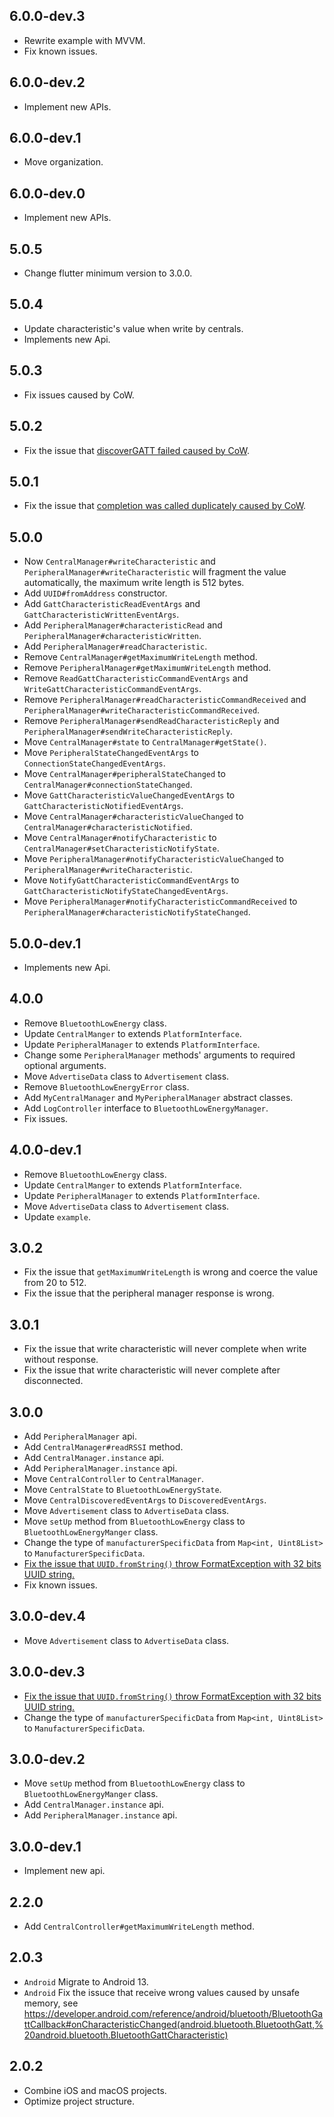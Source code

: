 ## 6.0.0-dev.3

* Rewrite example with MVVM.
* Fix known issues.

## 6.0.0-dev.2

* Implement new APIs.

## 6.0.0-dev.1

* Move organization.

## 6.0.0-dev.0

* Implement new APIs.

## 5.0.5

* Change flutter minimum version to 3.0.0.

## 5.0.4

* Update characteristic's value when write by centrals.
* Implements new Api.

## 5.0.3

* Fix issues caused by CoW.

## 5.0.2

* Fix the issue that [discoverGATT failed caused by CoW](https://github.com/yanshouwang/bluetooth_low_energy/issues/36).

## 5.0.1

* Fix the issue that [completion was called duplicately caused by CoW](https://github.com/yanshouwang/bluetooth_low_energy/issues/36).

## 5.0.0

* Now `CentralManager#writeCharacteristic` and `PeripheralManager#writeCharacteristic` will fragment the value automatically, the maximum write length is 512 bytes.
* Add `UUID#fromAddress` constructor.
* Add `GattCharacteristicReadEventArgs` and `GattCharacteristicWrittenEventArgs`.
* Add `PeripheralManager#characteristicRead` and `PeripheralManager#characteristicWritten`.
* Add `PeripheralManager#readCharacteristic`.
* Remove `CentralManager#getMaximumWriteLength` method.
* Remove `PeripheralManager#getMaximumWriteLength` method.
* Remove `ReadGattCharacteristicCommandEventArgs` and `WriteGattCharacteristicCommandEventArgs`.
* Remove `PeripheralManager#readCharacteristicCommandReceived` and `PeripheralManager#writeCharacteristicCommandReceived`.
* Remove `PeripheralManager#sendReadCharacteristicReply` and `PeripheralManager#sendWriteCharacteristicReply`.
* Move `CentralManager#state` to `CentralManager#getState()`.
* Move `PeripheralStateChangedEventArgs` to `ConnectionStateChangedEventArgs`.
* Move `CentralManager#peripheralStateChanged` to `CentralManager#connectionStateChanged`.
* Move `GattCharacteristicValueChangedEventArgs` to `GattCharacteristicNotifiedEventArgs`.
* Move `CentralManager#characteristicValueChanged` to `CentralManager#characteristicNotified`.
* Move `CentralManager#notifyCharacteristic` to `CentralManager#setCharacteristicNotifyState`.
* Move `PeripheralManager#notifyCharacteristicValueChanged` to `PeripheralManager#writeCharacteristic`.
* Move `NotifyGattCharacteristicCommandEventArgs` to `GattCharacteristicNotifyStateChangedEventArgs`.
* Move `PeripheralManager#notifyCharacteristicCommandReceived` to `PeripheralManager#characteristicNotifyStateChanged`.

## 5.0.0-dev.1

* Implements new Api.

## 4.0.0

* Remove `BluetoothLowEnergy` class.
* Update `CentralManger` to extends `PlatformInterface`.
* Update `PeripheralManager` to extends `PlatformInterface`.
* Change some `PeripheralManager` methods' arguments to required optional arguments.
* Move `AdvertiseData` class to `Advertisement` class.
* Remove `BluetoothLowEnergyError` class.
* Add `MyCentralManager` and `MyPeripheralManager` abstract classes.
* Add `LogController` interface to `BluetoothLowEnergyManager`.
* Fix issues.

## 4.0.0-dev.1

* Remove `BluetoothLowEnergy` class.
* Update `CentralManger` to extends `PlatformInterface`.
* Update `PeripheralManager` to extends `PlatformInterface`.
* Move `AdvertiseData` class to `Advertisement` class.
* Update `example`.

## 3.0.2

* Fix the issue that `getMaximumWriteLength` is wrong and coerce the value from 20 to 512.
* Fix the issue that the peripheral manager response is wrong.

## 3.0.1

* Fix the issue that write characteristic will never complete when write without response.
* Fix the issue that write characteristic will never complete after disconnected.

## 3.0.0

* Add `PeripheralManager` api.
* Add `CentralManager#readRSSI` method.
* Add `CentralManager.instance` api.
* Add `PeripheralManager.instance` api.
* Move `CentralController` to `CentralManager`.
* Move `CentralState` to `BluetoothLowEnergyState`.
* Move `CentralDiscoveredEventArgs` to `DiscoveredEventArgs`.
* Move `Advertisement` class to `AdvertiseData` class.
* Move `setUp` method from `BluetoothLowEnergy` class to `BluetoothLowEnergyManger` class.
* Change the type of `manufacturerSpecificData` from `Map<int, Uint8List>` to `ManufacturerSpecificData`.
* [Fix the issue that `UUID.fromString()` throw FormatException with 32 bits UUID string.](https://github.com/yanshouwang/bluetooth_low_energy/issues/13)
* Fix known issues.

## 3.0.0-dev.4

* Move `Advertisement` class to `AdvertiseData` class.

## 3.0.0-dev.3

* [Fix the issue that `UUID.fromString()` throw FormatException with 32 bits UUID string.](https://github.com/yanshouwang/bluetooth_low_energy/issues/13)
* Change the type of `manufacturerSpecificData` from `Map<int, Uint8List>` to `ManufacturerSpecificData`.

## 3.0.0-dev.2

* Move `setUp` method from `BluetoothLowEnergy` class to `BluetoothLowEnergyManger` class.
* Add `CentralManager.instance` api.
* Add `PeripheralManager.instance` api.

## 3.0.0-dev.1

* Implement new api.

## 2.2.0

* Add `CentralController#getMaximumWriteLength` method.

## 2.0.3

* `Android` Migrate to Android 13.
* `Android` Fix the issuce that receive wrong values caused by unsafe memory, see https://developer.android.com/reference/android/bluetooth/BluetoothGattCallback#onCharacteristicChanged(android.bluetooth.BluetoothGatt,%20android.bluetooth.BluetoothGattCharacteristic)

## 2.0.2

* Combine iOS and macOS projects.
* Optimize project structure.

